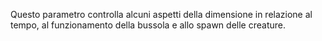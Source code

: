 Questo parametro controlla alcuni aspetti della dimensione in relazione al tempo, al funzionamento della bussola e allo spawn delle creature.